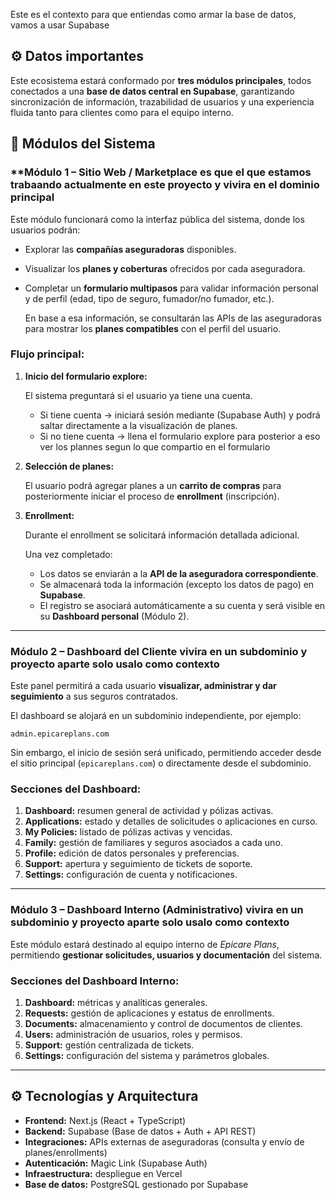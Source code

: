 Este es el contexto para que entiendas como armar la base de datos, vamos a usar Supabase


## ⚙️ Datos importantes
Este ecosistema estará conformado por **tres módulos principales**, todos conectados a una **base de datos central en Supabase**, garantizando sincronización de información, trazabilidad de usuarios y una experiencia fluida tanto para clientes como para el equipo interno.

## 🚀 Módulos del Sistema

### **Módulo 1 – Sitio Web / Marketplace es que el que estamos trabaando actualmente en este proyecto y vivira en el dominio principal

Este módulo funcionará como la interfaz pública del sistema, donde los usuarios podrán:

- Explorar las **compañías aseguradoras** disponibles.
- Visualizar los **planes y coberturas** ofrecidos por cada aseguradora.
- Completar un **formulario multipasos** para validar información personal y de perfil (edad, tipo de seguro, fumador/no fumador, etc.).
    
    En base a esa información, se consultarán las APIs de las aseguradoras para mostrar los **planes compatibles** con el perfil del usuario.
    

### Flujo principal:

1. **Inicio del formulario explore:**
    
    El sistema preguntará si el usuario ya tiene una cuenta.
    
    - Si tiene cuenta → iniciará sesión mediante (Supabase Auth) y podrá saltar directamente a la visualización de planes.
    - Si no tiene cuenta →  llena el formulario explore para posterior a eso ver los plannes segun lo que compartio en el formulario

2. **Selección de planes:**
    
    El usuario podrá agregar planes a un **carrito de compras** para posteriormente iniciar el proceso de **enrollment** (inscripción).
    
3. **Enrollment:**
    
    Durante el enrollment se solicitará información detallada adicional.
    
    Una vez completado:
    
    - Los datos se enviarán a la **API de la aseguradora correspondiente**.
    - Se almacenará toda la información (excepto los datos de pago) en **Supabase**.
    - El registro se asociará automáticamente a su cuenta y será visible en su **Dashboard personal** (Módulo 2).

---

### **Módulo 2 – Dashboard del Cliente vivira en un subdominio y proyecto aparte solo usalo como contexto**

Este panel permitirá a cada usuario **visualizar, administrar y dar seguimiento** a sus seguros contratados.

El dashboard se alojará en un subdominio independiente, por ejemplo:

`admin.epicareplans.com`

Sin embargo, el inicio de sesión será unificado, permitiendo acceder desde el sitio principal (`epicareplans.com`) o directamente desde el subdominio.

### Secciones del Dashboard:

1. **Dashboard:** resumen general de actividad y pólizas activas.
2. **Applications:** estado y detalles de solicitudes o aplicaciones en curso.
3. **My Policies:** listado de pólizas activas y vencidas.
4. **Family:** gestión de familiares y seguros asociados a cada uno.
5. **Profile:** edición de datos personales y preferencias.
6. **Support:** apertura y seguimiento de tickets de soporte.
7. **Settings:** configuración de cuenta y notificaciones.

---

### **Módulo 3 – Dashboard Interno (Administrativo) vivira en un subdominio y proyecto aparte solo usalo como contexto**

Este módulo estará destinado al equipo interno de *Epicare Plans*, permitiendo **gestionar solicitudes, usuarios y documentación** del sistema.

### Secciones del Dashboard Interno:

1. **Dashboard:** métricas y analíticas generales.
2. **Requests:** gestión de aplicaciones y estatus de enrollments.
3. **Documents:** almacenamiento y control de documentos de clientes.
4. **Users:** administración de usuarios, roles y permisos.
5. **Support:** gestión centralizada de tickets.
6. **Settings:** configuración del sistema y parámetros globales.

---

## ⚙️ Tecnologías y Arquitectura

- **Frontend:** Next.js (React + TypeScript)
- **Backend:** Supabase (Base de datos + Auth + API REST)
- **Integraciones:** APIs externas de aseguradoras (consulta y envío de planes/enrollments)
- **Autenticación:** Magic Link (Supabase Auth)
- **Infraestructura:** despliegue en Vercel
- **Base de datos:** PostgreSQL gestionado por Supabase
